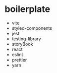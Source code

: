 # boilerplate

- vite
- styled-components
- jest
- testing-library
- storyBook
- react
- eslint
- prettier
- yarn
